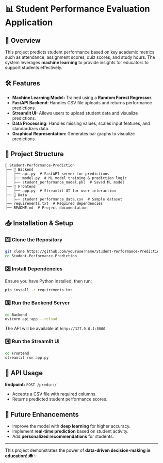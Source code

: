 # 📊 Student Performance Evaluation Application

## 🚀 Overview
This project predicts student performance based on key academic metrics such as attendance, assignment scores, quiz scores, and study hours. The system leverages **machine learning** to provide insights for educators to support students effectively.

## 🛠️ Features
- **Machine Learning Model:** Trained using a **Random Forest Regressor**.
- **FastAPI Backend:** Handles CSV file uploads and returns performance predictions.
- **Streamlit UI:** Allows users to upload student data and visualize predictions.
- **Data Processing:** Handles missing values, scales input features, and standardizes data.
- **Graphical Representation:** Generates bar graphs to visualize predictions.

## 📂 Project Structure
```
📁 Student-Performance-Prediction
│── 📂 Backend
│   ├── api.py  # FastAPI server for predictions
│   ├── model.py  # ML model training & prediction logic
│   ├── student_performance_model.pkl  # Saved ML model
│── 📂 Frontend
│   ├── app.py  # Streamlit UI for user interaction
│── 📂 Data
│   ├── student_performance_data.csv  # Sample dataset
│── requirements.txt  # Required dependencies
│── README.md  # Project documentation
```

## 📥 Installation & Setup
### 1️⃣ Clone the Repository
```sh
git clone https://github.com/yourusername/Student-Performance-Prediction.git
cd Student-Performance-Prediction
```

### 2️⃣ Install Dependencies
Ensure you have Python installed, then run:
```sh
pip install -r requirements.txt
```

### 3️⃣ Run the Backend Server
```sh
cd Backend
uvicorn api:app --reload
```
The API will be available at `http://127.0.0.1:8000`.

### 4️⃣ Run the Streamlit UI
```sh
cd Frontend
streamlit run app.py
```

## 📌 API Usage
**Endpoint:** `POST /predict/`
- Accepts a CSV file with required columns.
- Returns predicted student performance scores.

## 🔮 Future Enhancements
- Improve the model with **deep learning** for higher accuracy.
- Implement **real-time prediction** based on student activity.
- Add **personalized recommendations** for students.

---

This project demonstrates the power of **data-driven decision-making in education**! 🎓✨

